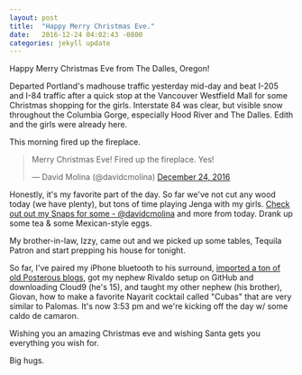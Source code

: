 ```yaml
---
layout: post
title:  "Happy Merry Christmas Eve."
date:   2016-12-24 04:02:43 -0800
categories: jekyll update
---
```


Happy Merry Christmas Eve from The Dalles, Oregon!

Departed Portland's madhouse traffic yesterday mid-day and beat I-205 and I-84 traffic after a quick stop at the Vancouver Westfield Mall for some Christmas shopping for the girls. Interstate 84 was clear, but visible snow throughout the Columbia Gorge, especially Hood River and The Dalles. Edith and the girls were already here.

This morning fired up the fireplace.

<blockquote class="twitter-tweet" data-lang="en"><p lang="en" dir="ltr">Merry Christmas Eve! Fired up the fireplace. Yes!</p>&mdash; David Molina (@davidcmolina) <a href="https://twitter.com/davidcmolina/status/812726381981286400">December 24, 2016</a></blockquote> <script async src="//platform.twitter.com/widgets.js" charset="utf-8"></script>

Honestly, it's my favorite part of the day. So far we've not cut any wood today (we have plenty), but tons of time playing Jenga with my girls. [Check out out my Snaps for some - @davidcmolina](https://www.snapchat.com/add/davidcmolina) and more from today. Drank up some tea & some Mexican-style eggs. 

My brother-in-law, Izzy, came out and we picked up some tables, Tequila Patron and start prepping his house for tonight.

So far, I've paired my iPhone bluetooth to his surround, [imported a ton of old Posterous blogs](https://github.com/davidmolina/davidmolina.github.io/commits/master), got my nephew Rivaldo setup on GitHub and downloading Cloud9 (he's 15), and taught my other nephew (his brother), Giovan, how to make a favorite Nayarit cocktail called "Cubas" that are very similar to Palomas. It's now 3:53 pm and we're kicking off the day w/ some caldo de camaron.

Wishing you an amazing Christmas eve and wishing Santa gets you everything you wish for.

Big hugs.  
